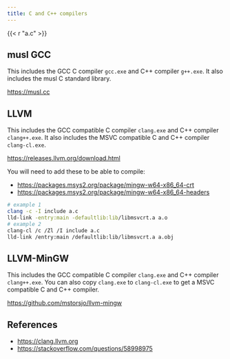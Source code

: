 ```yaml
---
title: C and C++ compilers
---
```


{{< r "a.c" >}}

## musl GCC

This includes the GCC C compiler `gcc.exe` and C++ compiler `g++.exe`. It also
includes the musl C standard library.

<https://musl.cc>

## LLVM

This includes the GCC compatible C compiler `clang.exe` and C++ compiler
`clang++.exe`. It also includes the MSVC compatible C and C++ compiler
`clang-cl.exe`.

<https://releases.llvm.org/download.html>

You will need to add these to be able to compile:

- <https://packages.msys2.org/package/mingw-w64-x86_64-crt>
- <https://packages.msys2.org/package/mingw-w64-x86_64-headers>

~~~sh
# example 1
clang -c -I include a.c
lld-link -entry:main -defaultlib:lib/libmsvcrt.a a.o
# example 2
clang-cl /c /Zl /I include a.c
lld-link /entry:main /defaultlib:lib/libmsvcrt.a a.obj
~~~

## LLVM-MinGW

This includes the GCC compatible C compiler `clang.exe` and C++ compiler
`clang++.exe`. You can also copy `clang.exe` to `clang-cl.exe` to get a MSVC
compatible C and C++ compiler.

<https://github.com/mstorsjo/llvm-mingw>

## References

- <https://clang.llvm.org>
- <https://stackoverflow.com/questions/58998975>
